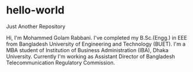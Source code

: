 # hello-world
Just Another Repository


Hi, I'm Mohammed Golam Rabbani. I've completed my B.Sc.(Engg.) in EEE from Bangladesh University of Engineering and Technology (BUET). I'm a MBA student of Institution of Business Administration (IBA), Dhaka University. Currently I'm working as Assistant Director of Bangladesh Telecommunication Regulatory Commission. 
